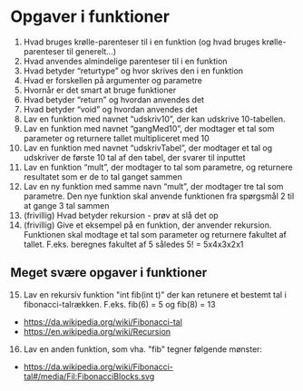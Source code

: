 # Opgaver i funktioner

1. Hvad bruges krølle-parenteser til i en funktion (og hvad bruges krølle-parenteser til generelt...)
2. Hvad anvendes almindelige parenteser til i en funktion
3. Hvad betyder “returtype” og hvor skrives den i en funktion
4. Hvad er forskellen på argumenter og parametre
5. Hvornår er det smart at bruge funktioner
6. Hvad betyder “return” og hvordan anvendes det
7. Hvad betyder “void” og hvordan anvendes det
8. Lav en funktion med navnet “udskriv10”, der kan udskrive 10-tabellen.
9. Lav en funktion med navnet “gangMed10”, der modtager et tal som parameter og returnere tallet multipliceret med 10
10. Lav en funktion med navnet “udskrivTabel”, der modtager et tal og udskriver de første 10 tal af den tabel, der svarer til inputtet   
11. Lav en funktion “mult”, der modtager to tal som parametre, og returnere resultatet som er de to tal ganget sammen
12. Lav en ny funktion med samme navn “mult”, der modtager tre tal som parametre. Den nye funktion skal anvende funktionen fra spørgsmål 2 til at gange 3 tal sammen
13. (frivillig) Hvad betyder rekursion - prøv at slå det op
14. (frivillig) Give et eksempel på en funktion, der anvender rekursion. Funktionen skal modtage et tal som parameter og returnere fakultet af tallet.
F.eks.  beregnes fakultet af 5 således 5! = 5x4x3x2x1


## Meget svære opgaver i funktioner

15. Lav en rekursiv funktion "int fib(int t)" der kan retunere et bestemt tal i fibonacci-talrækken. F.eks. fib(6) = 5 og fib(8) = 13 
- https://da.wikipedia.org/wiki/Fibonacci-tal
- https://en.wikipedia.org/wiki/Recursion

16. Lav en anden funktion, som vha. "fib" tegner følgende mønster:
- https://da.wikipedia.org/wiki/Fibonacci-tal#/media/Fil:FibonacciBlocks.svg